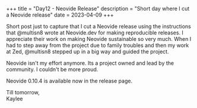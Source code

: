 +++
title = "Day12 - Neovide Release"
description = "Short day where I cut a Neovide release"
date = 2023-04-09
+++

Short post just to capture that I cut a Neovide release
using the instructions that @multisn8 wrote at Neovide.dev
for making reproducible releases. I appreciate their work on
making Neovide sustainable so very much. When I had to step
away from the project due to family troubles and then my
work at Zed, @multisn8 stepped up in a big way and guided
the project.

Neovide isn't my effort anymore. Its a project owned and
lead by the community. I couldn't be more proud.

Neovide 0.10.4 is available now in the release page.

Till tomorrow,  
Kaylee
